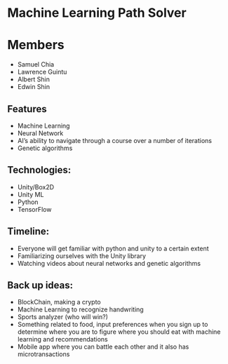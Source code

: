 # Machine Learning Path Solver

# Members
* Samuel Chia
* Lawrence Guintu
* Albert Shin
* Edwin Shin

## Features
* Machine Learning
* Neural Network
* AI’s ability to navigate through a course over a number of iterations
* Genetic algorithms

## Technologies:
* Unity/Box2D
* Unity ML
* Python
* TensorFlow

## Timeline:
* Everyone will get familiar with python and unity to a certain extent
* Familiarizing ourselves with the Unity library
* Watching videos about neural networks and genetic algorithms

## Back up ideas:
* BlockChain, making a crypto
* Machine Learning to recognize handwriting
* Sports analyzer (who will win?)
* Something related to food, input preferences when you sign up to determine where you are to figure where you should eat with machine learning and recommendations
* Mobile app where you can battle each other and it also has microtransactions